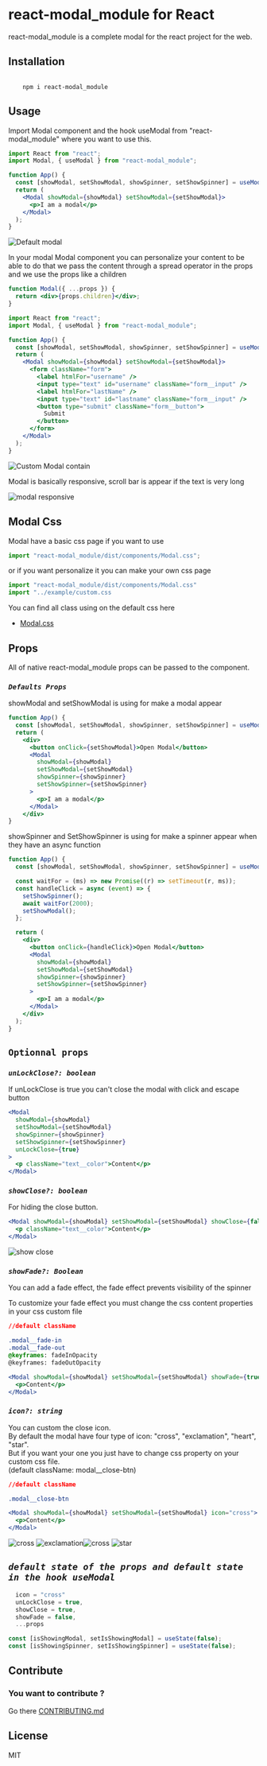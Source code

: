 # react-modal_module for React

react-modal_module is a complete modal for the react project for the web.

## Installation

```

    npm i react-modal_module

```

## Usage

Import Modal component and the hook useModal from "react-modal_module" where you want to use this.

```jsx
import React from "react";
import Modal, { useModal } from "react-modal_module";

function App() {
  const [showModal, setShowModal, showSpinner, setShowSpinner] = useModal();
  return (
    <Modal showModal={showModal} setShowModal={setShowModal}>
      <p>I am a modal</p>
    </Modal>
  );
}
```

![Default modal](./src/lib/assets/default-modal.png)

In your modal Modal component you can personalize your content to be able to do that we pass the content through a spread operator in the props and we use the props like a children

```jsx
function Modal({ ...props }) {
  return <div>{props.children}</div>;
}
```

```jsx
import React from "react";
import Modal, { useModal } from "react-modal_module";

function App() {
  const [showModal, setShowModal, showSpinner, setShowSpinner] = useModal();
  return (
    <Modal showModal={showModal} setShowModal={setShowModal}>
      <form className="form">
        <label htmlFor="username" />
        <input type="text" id="username" className="form__input" />
        <label htmlFor="lastName" />
        <input type="text" id="lastname" className="form__input" />
        <button type="submit" className="form__button">
          Submit
        </button>
      </form>
    </Modal>
  );
}
```

![Custom Modal contain](./src/lib/assets/modal-custom-contain.png)

Modal is basically responsive, scroll bar is appear if the text is very long

![modal responsive](./src/lib/assets/modal-responsive.png)

## Modal Css

Modal have a basic css page if you want to use

```jsx
import "react-modal_module/dist/components/Modal.css";
```

or if you want personalize it you can make your own css page

```jsx
import "react-modal_module/dist/components/Modal.css"
import "../example/custom.css
```

You can find all class using on the default css here

- [Modal.css](https://github.com/NymeriaLucky/MyriamG_P14_react-modal_module_21122021/blob/main/src/lib/components/Modal.css)

## Props

All of native react-modal_module props can be passed to the component.

### _`Defaults Props`_

showModal and setShowModal is using for make a modal appear

```jsx
function App() {
  const [showModal, setShowModal, showSpinner, setShowSpinner] = useModal();
  return (
    <div>
      <button onClick={setShowModal}>Open Modal</button>
      <Modal
        showModal={showModal}
        setShowModal={setShowModal}
        showSpinner={showSpinner}
        setShowSpinner={setShowSpinner}
      >
        <p>I am a modal</p>
      </Modal>
    </div>
}
```

showSpinner and SetShowSpinner is using for make a spinner appear when they have an async function

```jsx
function App() {
  const [showModal, setShowModal, showSpinner, setShowSpinner] = useModal();

  const waitFor = (ms) => new Promise((r) => setTimeout(r, ms));
  const handleClick = async (event) => {
    setShowSpinner();
    await waitFor(2000);
    setShowModal();
  };

  return (
    <div>
      <button onClick={handleClick}>Open Modal</button>
      <Modal
        showModal={showModal}
        setShowModal={setShowModal}
        showSpinner={showSpinner}
        setShowSpinner={setShowSpinner}
      >
        <p>I am a modal</p>
      </Modal>
    </div>
  );
}
```

## `Optionnal props`

### _`unLockClose?: boolean`_

If unLockClose is true you can't close the modal with click and escape button

```jsx
<Modal
  showModal={showModal}
  setShowModal={setShowModal}
  showSpinner={showSpinner}
  setShowSpinner={setShowSpinner}
  unLockClose={true}
>
  <p className="text__color">Content</p>
</Modal>
```

### _`showClose?: boolean`_

For hiding the close button.

```jsx
<Modal showModal={showModal} setShowModal={setShowModal} showClose={false}>
  <p className="text__color">Content</p>
</Modal>
```

![show close](./src/lib/assets/showclose.png)

### _`showFade?: Boolean`_

You can add a fade effect, the fade effect prevents visibility of the spinner

To customize your fade effect you must change the css content properties in your css custom file

```css
//default className

.modal__fade-in 
.modal__fade-out
@keyframes: fadeInOpacity
@keyframes: fadeOutOpacity
```
```jsx
<Modal showModal={showModal} setShowModal={setShowModal} showFade={true}>
  <p>Content</p>
</Modal>
```

### _`icon?: string`_

You can custom the close icon. </br>
By default the modal have four type of icon: "cross", "exclamation", "heart", "star".</br> 
But if you want your one you just have to change css property on your custom css file. </br> (default className: modal__close-btn)

```css
//default className

.modal__close-btn
```

```jsx
<Modal showModal={showModal} setShowModal={setShowModal} icon="cross">
  <p>Content</p>
</Modal>
```
![cross](./src/lib/assets/cross.png) ![exclamation](./src/lib/assets/exclamation.png)![cross](./src/lib/assets/heart.png) ![star](./src/lib/assets/star.png)

## _`default state of the props and default state in the hook useModal`_

```jsx
  icon = "cross"
  unLockClose = true,
  showClose = true,
  showFade = false,
  ...props
```

```jsx
const [isShowingModal, setIsShowingModal] = useState(false);
const [isShowingSpinner, setIsShowingSpinner] = useState(false);
```

## Contribute

### You want to contribute ?

Go there [CONTRIBUTING.md](https://github.com/NymeriaLucky/MyriamG_P14_react-modal_module_21122021/blob/main/CONTRIBUTING.md)

## License

MIT

